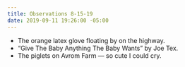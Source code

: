 ```yaml
---
title: Observations 8-15-19
date: 2019-09-11 19:26:00 -05:00
---
```


- The orange latex glove floating by on the highway.
- “Give The Baby Anything The Baby Wants” by Joe Tex.
- The piglets on Avrom Farm — so cute I could cry.